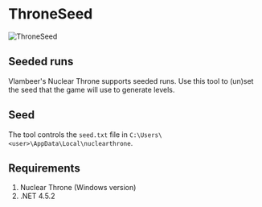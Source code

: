 # ThroneSeed

![ThroneSeed](http://i.imgur.com/C9C70ZB.png)

## Seeded runs

Vlambeer's Nuclear Throne supports seeded runs. Use this tool to (un)set the seed that the game will use to generate levels.

## Seed

The tool controls the `seed.txt` file in `C:\Users\<user>\AppData\Local\nuclearthrone`.

## Requirements

1. Nuclear Throne (Windows version)
2. .NET 4.5.2
